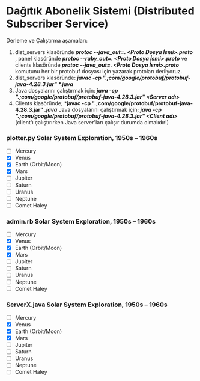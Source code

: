 # Dağıtık Abonelik Sistemi (Distributed Subscriber Service)


Derleme ve Çalıştırma aşamaları:
1. dist_servers klasöründe ***protoc --java_out=. <Proto Dosya İsmi>.proto*** , panel klasöründe ***protoc --ruby_out=. <Proto Dosya İsmi>.proto*** ve clients klasöründe ***protoc --java_out=. <Proto Dosya İsmi>.proto*** komutunu her bir protobuf dosyası için yazarak protoları derliyoruz.
2. dist_servers klasöründe: ***javac -cp ".;com/google/protobuf/protobuf-java-4.28.3.jar" \*.java***
3. Java dosyalarını çalıştırmak için: ***java -cp ".;com/google/protobuf/protobuf-java-4.28.3.jar" <Server adı>***
4. Clients klasöründe;
***javac -cp ".;com/google/protobuf/protobuf-java-4.28.3.jar" *.java***
     Java dosyalarını çalıştırmak için; ***java -cp ".;com/google/protobuf/protobuf-java-4.28.3.jar" <Client adı>*** (client'ı çalıştırırken Java server'ları çalışır durumda olmalıdır!) 


### plotter.py Solar System Exploration, 1950s – 1960s

- [ ] Mercury
- [x] Venus
- [x] Earth (Orbit/Moon)
- [x] Mars
- [ ] Jupiter
- [ ] Saturn
- [ ] Uranus
- [ ] Neptune
- [ ] Comet Haley

### admin.rb Solar System Exploration, 1950s – 1960s

- [ ] Mercury
- [x] Venus
- [x] Earth (Orbit/Moon)
- [x] Mars
- [ ] Jupiter
- [ ] Saturn
- [ ] Uranus
- [ ] Neptune
- [ ] Comet Haley

### ServerX.java Solar System Exploration, 1950s – 1960s

- [ ] Mercury
- [x] Venus
- [x] Earth (Orbit/Moon)
- [x] Mars
- [ ] Jupiter
- [ ] Saturn
- [ ] Uranus
- [ ] Neptune
- [ ] Comet Haley
